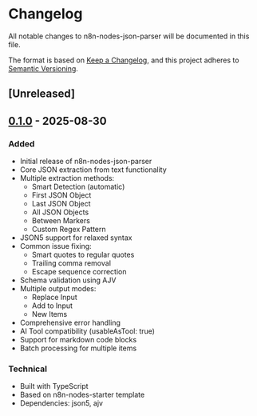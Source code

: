 # Changelog

All notable changes to n8n-nodes-json-parser will be documented in this file.

The format is based on [Keep a Changelog](https://keepachangelog.com/en/1.0.0/),
and this project adheres to [Semantic Versioning](https://semver.org/spec/v2.0.0.html).

## [Unreleased]

## [0.1.0] - 2025-08-30

### Added
- Initial release of n8n-nodes-json-parser
- Core JSON extraction from text functionality
- Multiple extraction methods:
  - Smart Detection (automatic)
  - First JSON Object
  - Last JSON Object
  - All JSON Objects
  - Between Markers
  - Custom Regex Pattern
- JSON5 support for relaxed syntax
- Common issue fixing:
  - Smart quotes to regular quotes
  - Trailing comma removal
  - Escape sequence correction
- Schema validation using AJV
- Multiple output modes:
  - Replace Input
  - Add to Input
  - New Items
- Comprehensive error handling
- AI Tool compatibility (usableAsTool: true)
- Support for markdown code blocks
- Batch processing for multiple items

### Technical
- Built with TypeScript
- Based on n8n-nodes-starter template
- Dependencies: json5, ajv

[0.1.0]: https://github.com/jezweb/n8n-nodes-json-parser/releases/tag/v0.1.0